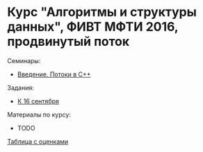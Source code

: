 # Курс "Алгоритмы и структуры данных", ФИВТ МФТИ 2016, продвинутый поток

Семинары:
* [Введение. Потоки в C++](01)

Задания:
* [К 16 сентября](https://contest.yandex.ru/contest/2688/enter/)

Материалы по курсу:
* TODO

[Таблица с оценками](...)
